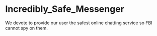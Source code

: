 # Incredibly_Safe_Messenger
We devote to provide our user the safest online chatting service so FBI cannot spy on them. 
